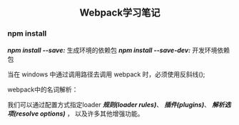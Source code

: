 <h2 align="center">Webpack学习笔记</h2>

### npm install 

***npm install --save:*** 生成环境的依赖包
***npm install --save-dev:***   开发环境依赖包

当在 windows 中通过调用路径去调用 webpack 时，必须使用反斜线();


webpack中的名词解析：

我们可以通过配置方式指定loader
***规则(loader rules)***、
***插件(plugins)***、
***解析选项(resolve options)*** ，
 以及许多其他增强功能。